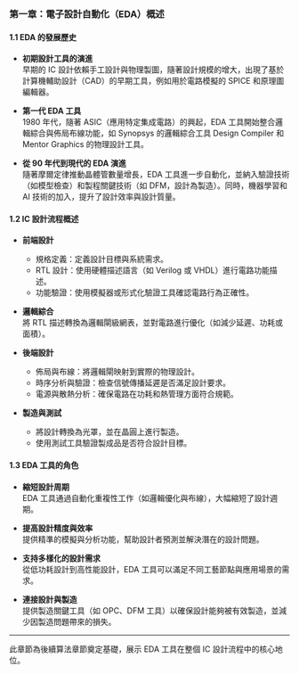 ### 第一章：電子設計自動化（EDA）概述

#### 1.1 EDA 的發展歷史  
- **初期設計工具的演進**  
  早期的 IC 設計依賴手工設計與物理製圖，隨著設計規模的增大，出現了基於計算機輔助設計（CAD）的早期工具，例如用於電路模擬的 SPICE 和原理圖編輯器。  

- **第一代 EDA 工具**  
  1980 年代，隨著 ASIC（應用特定集成電路）的興起，EDA 工具開始整合邏輯綜合與佈局布線功能，如 Synopsys 的邏輯綜合工具 Design Compiler 和 Mentor Graphics 的物理設計工具。  

- **從 90 年代到現代的 EDA 演進**  
  隨著摩爾定律推動晶體管數量增長，EDA 工具進一步自動化，並納入驗證技術（如模型檢查）和製程關鍵技術（如 DFM，設計為製造）。同時，機器學習和 AI 技術的加入，提升了設計效率與設計質量。

#### 1.2 IC 設計流程概述  
- **前端設計**  
  - 規格定義：定義設計目標與系統需求。  
  - RTL 設計：使用硬體描述語言（如 Verilog 或 VHDL）進行電路功能描述。  
  - 功能驗證：使用模擬器或形式化驗證工具確認電路行為正確性。

- **邏輯綜合**  
  將 RTL 描述轉換為邏輯閘級網表，並對電路進行優化（如減少延遲、功耗或面積）。  

- **後端設計**  
  - 佈局與布線：將邏輯閘映射到實際的物理設計。  
  - 時序分析與驗證：檢查信號傳播延遲是否滿足設計要求。  
  - 電源與散熱分析：確保電路在功耗和熱管理方面符合規範。

- **製造與測試**  
  - 將設計轉換為光罩，並在晶圓上進行製造。  
  - 使用測試工具驗證製成品是否符合設計目標。

#### 1.3 EDA 工具的角色  
- **縮短設計周期**  
  EDA 工具通過自動化重複性工作（如邏輯優化與布線），大幅縮短了設計週期。  

- **提高設計精度與效率**  
  提供精準的模擬與分析功能，幫助設計者預測並解決潛在的設計問題。  

- **支持多樣化的設計需求**  
  從低功耗設計到高性能設計，EDA 工具可以滿足不同工藝節點與應用場景的需求。  

- **連接設計與製造**  
  提供製造關鍵工具（如 OPC、DFM 工具）以確保設計能夠被有效製造，並減少因製造問題帶來的損失。  

---

此章節為後續算法章節奠定基礎，展示 EDA 工具在整個 IC 設計流程中的核心地位。